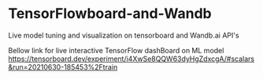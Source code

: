 # TensorFlowboard-and-Wandb
Live model tuning and visualization on tensorboard and Wandb.ai API's 


Bellow link for live interactive TensorFlow dashBoard on ML model 
https://tensorboard.dev/experiment/i4XwSe8QQW63dyHgZdxcgA/#scalars&run=20210630-185453%2Ftrain
